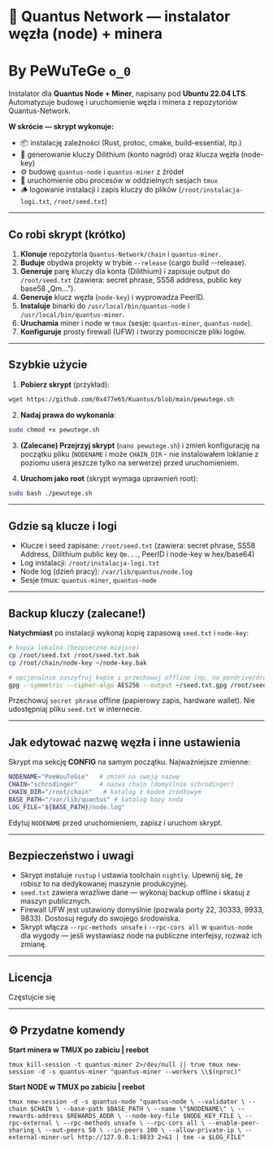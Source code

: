 # 🚀 Quantus Network — instalator węzła (node) + minera 

# By    PeWuTeGe      `o_0`

Instalator dla **Quantus Node + Miner**, napisany pod **Ubuntu 22.04 LTS**. Automatyzuje budowę i uruchomienie węzła i minera z repozytoriów Quantus-Network.

**W skrócie — skrypt wykonuje:**

* 📦 instalację zależności (Rust, protoc, cmake, build-essential, itp.)
* 🔐 generowanie kluczy Dilithium (konto nagród) oraz klucza węzła (node-key)
* ⚙️ budowę `quantus-node` i `quantus-miner` z źródeł
* 🧱 uruchomienie obu procesów w oddzielnych sesjach `tmux`
* 🪵 logowanie instalacji i zapis kluczy do plików (`/root/instalacja-logi.txt`, `/root/seed.txt`)

---

## Co robi skrypt (krótko)

1. **Klonuje** repozytoria `Quantus-Network/chain` i `quantus-miner`.
2. **Buduje** obydwa projekty w trybie `--release` (cargo build --release).
3. **Generuje** parę kluczy dla konta (Dilithium) i zapisuje output do `/root/seed.txt` (zawiera: secret phrase, SS58 address, public key base58 „Qm...”).
4. **Generuje** klucz węzła (`node-key`) i wyprowadza PeerID.
5. **Instaluje** binarki do `/usr/local/bin/quantus-node` i `/usr/local/bin/quantus-miner`.
6. **Uruchamia** miner i node w `tmux` (sesje: `quantus-miner`, `quantus-node`).
7. **Konfiguruje** prosty firewall (UFW) i tworzy pomocnicze pliki logów.

---

## Szybkie użycie

1. **Pobierz skrypt** (przykład):

```bash
wget https://github.com/0x477e65/Kuantus/blob/main/pewutege.sh
```

2. **Nadaj prawa do wykonania**:

```bash
sudo chmod +x pewutege.sh
```

3. **(Zalecane) Przejrzyj skrypt** (`nano pewutege.sh`) i zmień konfigurację na początku pliku (`NODENAME` i może `CHAIN_DIR` - nie instalowałem loklanie z poziomu usera jeszcze tylko na serwerze) przed uruchomieniem.

4. **Uruchom jako root** (skrypt wymaga uprawnień root):

```bash
sudo bash ./pewutege.sh
```

---

## Gdzie są klucze i logi

* Klucze i seed zapisane: `/root/seed.txt` (zawiera: secret phrase, SS58 Address, Dilithium public key `Qm...`, PeerID i node-key w hex/base64)
* Log instalacji: `/root/instalacja-logi.txt`
* Node log (dzień pracy): `/var/lib/quantus/node.log`
* Sesje tmux: `quantus-miner`, `quantus-node`

---

## Backup kluczy (zalecane!)

**Natychmiast** po instalacji wykonaj kopię zapasową `seed.txt` i `node-key`:

```bash
# kopia lokalna (bezpieczne miejsce)
cp /root/seed.txt /root/seed.txt.bak
cp /root/chain/node-key ~/node-key.bak

# opcjonalnie zaszyfruj kopie i przechowuj offline (np. na pendrive/druk)
gpg --symmetric --cipher-algo AES256 --output ~/seed.txt.gpg /root/seed.txt
```

Przechowuj `secret phrase` offline (papierowy zapis, hardware wallet). Nie udostępniaj pliku `seed.txt` w internecie.

---

## Jak edytować nazwę węzła i inne ustawienia

Skrypt ma sekcję **CONFIG** na samym początku. Najważniejsze zmienne:

```bash
NODENAME="PeeWuuTeGie"   # zmień na swoją nazwę
CHAIN="schrodinger"      # nazwa chain (domyślnie schrodinger)
CHAIN_DIR="/root/chain"   # katalog z kodem źródłowym
BASE_PATH="/var/lib/quantus" # katalog bazy noda
LOG_FILE="${BASE_PATH}/node.log"
```

Edytuj `NODENAME` przed uruchomieniem, zapisz i uruchom skrypt.

---

## Bezpieczeństwo i uwagi

* Skrypt instaluje `rustup` i ustawia toolchain `nightly`. Upewnij się, że robisz to na dedykowanej maszynie produkcyjnej.
* `seed.txt` zawiera wrażliwe dane — wykonaj backup offline i skasuj z maszyn publicznych.
* Firewall UFW jest ustawiony domyślnie (pozwala porty 22, 30333, 9933, 9833). Dostosuj reguły do swojego środowiska.
* Skrypt włącza `--rpc-methods unsafe` i `--rpc-cors all` w `quantus-node` dla wygody — jeśli wystawiasz node na publiczne interfejsy, rozważ ich zmianę.

---

## Licencja

Częstujcie się

---

## ⚙️ Przydatne komendy

**Start minera w TMUX po zabiciu | reebot**

`tmux kill-session -t quantus-miner 2>/dev/null || true
tmux new-session -d -s quantus-miner "quantus-miner --workers \\$(nproc)"`

**Start NODE w TMUX po zabiciu | reebot**

`tmux new-session -d -s quantus-node "quantus-node \
  --validator \
  --chain $CHAIN \
  --base-path $BASE_PATH \
  --name \"$NODENAME\" \
  --rewards-address $REWARDS_ADDR \
  --node-key-file $NODE_KEY_FILE \
  --rpc-external \
  --rpc-methods unsafe \
  --rpc-cors all \
  --enable-peer-sharing \
  --out-peers 50 \
  --in-peers 100 \
  --allow-private-ip \
  --external-miner-url http://127.0.0.1:9833 2>&1 | tee -a $LOG_FILE"`




